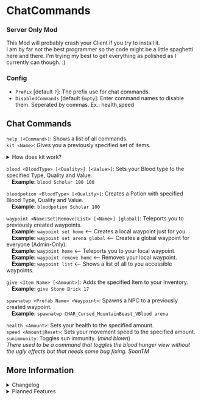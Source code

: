 # ChatCommands
### Server Only Mod
This Mod will probably crash your Client if you try to install it.\
I am by far not the best programmer so the code might be a little spaghetti here and there. I'm trying my best to get everything as polished as I currently can though. :)
### Config
- `Prefix` [default `?`]: The prefix use for chat commands.
- `DisabledCommands` [default `Empty`]: Enter command names to disable them. Seperated by commas. Ex.: health,speed
## Chat Commands
`help [<Command>]`: Shows a list of all commands.\
`kit <Name>`: Gives you a previously specified set of items.
<details>
<summary>How does kit work?</summary>

&ensp;&ensp;You will get a new config file located in `BepInEx/config/ChatCommands/kits.json`
```json
[
  {
    "Name": "Example1",
    "PrefabGUIDs": {
      "820932258": 50, <-- 50 Gem Dust
      "2106123809": 20 <-- 20 Ghost Yarn
    }
  },
  {
    "Name": "Example2",
    "PrefabGUIDs": {
      "x1": y1,
      "x2": y2
    }
  }
]
```
&ensp;&ensp;A list of all PrefabGUIDs can be found [here](https://github.com/NopeyBoi/ChatCommands/blob/main/PrefabGUIDs%20-%209th%20June%202022.txt)!

</details>

`blood <BloodType> [<Quality>] [<Value>]`: Sets your Blood type to the specified Type, Quality and Value.\
&ensp;&ensp;**Example:** `blood Scholar 100 100`

`bloodpotion <BloodType> [<Quality>]`: Creates a Potion with specified Blood Type, Quality and Value.\
&ensp;&ensp;**Example:** `bloodpotion Scholar 100`

`waypoint <Name|Set|Remove|List> [<Name>] [global]`: Teleports you to previously created waypoints.\
&ensp;&ensp;**Example:** `waypoint set home` <-- Creates a local waypoint just for you.\
&ensp;&ensp;**Example:** `waypoint set arena global` <-- Creates a global waypoint for everyone (Admin-Only).\
&ensp;&ensp;**Example:** `waypoint home` <-- Teleports you to your local waypoint.\
&ensp;&ensp;**Example:** `waypoint remove home` <-- Removes your local waypoint.\
&ensp;&ensp;**Example:** `waypoint list` <-- Shows a list of all to you accessible waypoints.

`give <Item Name> [<Amount>]`: Adds the specified Item to your Inventory.\
&ensp;&ensp;**Example:** `give Stone Brick 17`

`spawnatwp <Prefab Name> <Waypoint>`: Spawns a NPC to a previously created waypoint.\
&ensp;&ensp;**Example:** `spawnatwp CHAR_Cursed_MountainBeast_VBlood arena`

`health <Amount>`: Sets your health to the specified amount.\
`speed <Amount|Reset>`: Sets your movement speed to the specified amount.\
`sunimmunity`: Toggles sun immunity. (*mind blown*)\
*There used to be a command that toggles the blood hunger view without the ugly effects but that needs some bug fixing. SoonTM*
## More Information
<details>
<summary>Changelog</summary>

`1.3.0`
- Added new command: spawnatwp
- Added a Waypoint Limit per User
- Added a reset function to speed

`1.2.0`
- Added new command: waypoint
- Added new command: kit
- Added new config: DisabledCommands
- Fixed console spam when using give

`1.1.1`
- Tiny fix

`1.1.0`
- Added new command: bloodpotion
- Reworked give command (Send items directly into the inventory now)

`1.0.0`
- Initial release

</details>
<details>
<summary>Planned Features</summary>

- Chat Permission Roles
- Kits Option: Limited Uses
- Teleport Command: Teleport to other Users
- Bring back the Blood HUD Command
- Anything fun that'll distract me from my initial goals
- Few smaller things changes and improvements

</details>